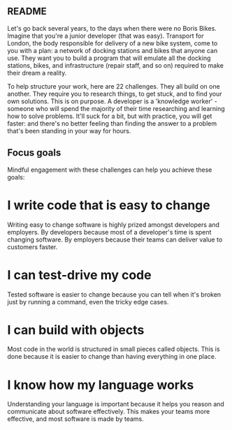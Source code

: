 ## README ##

Let's go back several years, to the days when there were no Boris Bikes. Imagine that you're a junior developer (that was easy). Transport for London, the body responsible for delivery of a new bike system, come to you with a plan: a network of docking stations and bikes that anyone can use. They want you to build a program that will emulate all the docking stations, bikes, and infrastructure (repair staff, and so on) required to make their dream a reality.

To help structure your work, here are 22 challenges. They all build on one another. They require you to research things, to get stuck, and to find your own solutions. This is on purpose. A developer is a 'knowledge worker' - someone who will spend the majority of their time researching and learning how to solve problems. It'll suck for a bit, but with practice, you will get faster: and there's no better feeling than finding the answer to a problem that's been standing in your way for hours.

## Focus goals ##

Mindful engagement with these challenges can help you achieve these goals:

# I write code that is easy to change #

Writing easy to change software is highly prized amongst developers and employers. By developers because most of a developer's time is spent changing software. By employers because their teams can deliver value to customers faster.

# I can test-drive my code #

Tested software is easier to change because you can tell when it's broken just by running a command, even the tricky edge cases.

# I can build with objects #

Most code in the world is structured in small pieces called objects. This is done because it is easier to change than having everything in one place.

# I know how my language works #

Understanding your language is important because it helps you reason and communicate about software effectively. This makes your teams more effective, and most software is made by teams.
